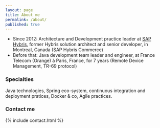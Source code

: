 ```yaml
---
layout: page
title: About me
permalink: /about/
published: true
---
```

* Since 2012: Architecture and Development practice leader at [SAP Hybris](http://www.hybris.com/), former Hybris solution architect and senior developer, in Montreal, Canada (SAP Hybris Commerce)
* Before that: Java development team leader and engineer, at France Telecom (Orange) à Paris, France, for 7 years (Remote Device Management, TR-69 protocol)

### Specialties

Java technologies, Spring eco-system, continuous integration and deployment pratices, Docker & co, Agile practices.

### Contact me

{% include contact.html %}